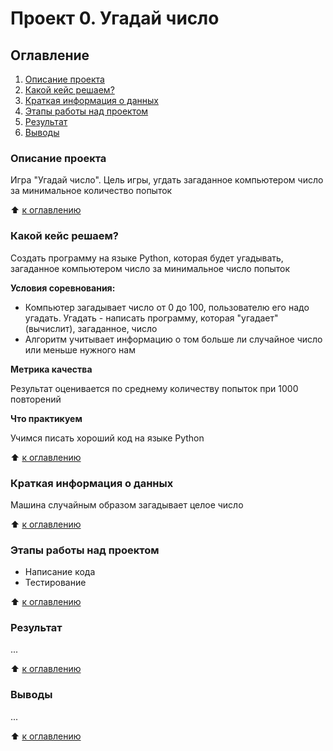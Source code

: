 # Проект 0. Угадай число

## Оглавление

1. [Описание проекта](https://github.com/Aleks-Veter-R/sf_data_science/blob/main/project_0/README.md#Описание-проекта)
2. [Какой кейс решаем?](https://github.com/Aleks-Veter-R/sf_data_science/blob/main/project_0/README.md#Какой-кейс-решаем)
3. [Краткая информация о данных](https://github.com/Aleks-Veter-R/sf_data_science/blob/main/project_0/README.md#Краткая-информация-о-данных)
4. [Этапы работы над проектом](https://github.com/Aleks-Veter-R/sf_data_science/blob/main/project_0/README.md#Этапы-работы-над-проектом)
5. [Результат](https://github.com/Aleks-Veter-R/sf_data_science/blob/main/project_0/README.md#Результат)
6. [Выводы](https://github.com/Aleks-Veter-R/sf_data_science/blob/main/project_0/README.md#Выводы)

### Описание проекта

Игра "Угадай  число". Цель игры, угдать загаданное компьютером число за минимальное количество попыток

:arrow_up: [к оглавлению](https://github.com/Aleks-Veter-R/sf_data_science/blob/main/project_0/README.md#Оглавление)

### Какой кейс решаем?

Создать программу на языке Python, которая будет угадывать, загаданное компьютером число за минимальное число попыток

**Условия соревнования:**
- Компьютер загадывает число от 0 до 100, пользователю его надо угадать. Угадать - написать программу, которая "угадает" (вычислит), загаданное, число
- Алгоритм  учитывает информацию о том больше ли случайное число или меньше нужного нам

**Метрика качества**

Результат оценивается по среднему количеству попыток при 1000 повторений

**Что практикуем**

Учимся писать хороший код на языке Python

:arrow_up: [к оглавлению](https://github.com/Aleks-Veter-R/sf_data_science/blob/main/project_0/README.md#Оглавление)

### Краткая информация о данных

Машина случайным образом загадывает целое число

:arrow_up: [к оглавлению](https://github.com/Aleks-Veter-R/sf_data_science/blob/main/project_0/README.md#Оглавление)

### Этапы работы над проектом

- Написание кода
- Тестирование

:arrow_up: [к оглавлению](https://github.com/Aleks-Veter-R/sf_data_science/blob/main/project_0/README.md#Оглавление)

### Результат

...

:arrow_up: [к оглавлению](https://github.com/Aleks-Veter-R/sf_data_science/blob/main/project_0/README.md#Оглавление)

### Выводы

...

:arrow_up: [к оглавлению](https://github.com/Aleks-Veter-R/sf_data_science/blob/main/project_0/README.md#Оглавление)
